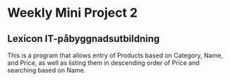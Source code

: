 # Weekly Mini Project 2
## Lexicon IT-påbyggnadsutbildning

This is a program that allows entry of Products based on Category, Name, and Price, as well as listing them in descending order of Price and searching based on Name.
